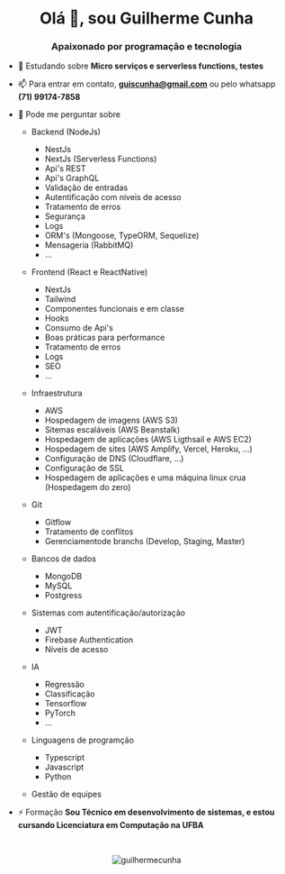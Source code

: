 <h1 align="center">Olá 👋, sou Guilherme Cunha</h1>
<h3 align="center">Apaixonado por programação e tecnologia</h3>

- 🌱 Estudando sobre **Micro serviços e serverless functions, testes**
<!-- 
- 👯 Desenvolvendo o projeto [Emails Temporários](https://emailstemporarios.com.br/)
- 👨‍💻 Veja alguns dos meus projetos em [https://github.com/GuilhermeCunha?tab=repositories](https://github.com/GuilhermeCunha?tab=repositories)
-->
- 📫 Para entrar em contato, **guiscunha@gmail.com** ou pelo whatsapp **(71) 99174-7858**
- 💬 Pode me perguntar sobre
    
    - Backend (NodeJs)
        - NestJs
        - NextJs (Serverless Functions)
        - Api's REST
        - Api's GraphQL
        - Validação de entradas
        - Autentificação com niveis de acesso
        - Tratamento de erros
        - Segurança
        - Logs
        - ORM's (Mongoose, TypeORM, Sequelize)
        - Mensageria (RabbitMQ)
        - ...
    
    - Frontend (React e ReactNative)
        - NextJs
        - Tailwind
        - Componentes funcionais e em classe
        - Hooks
        - Consumo de Api's
        - Boas práticas para performance
        - Tratamento de erros
        - Logs
        - SEO
        - ...
    
    - Infraestrutura
        - AWS
        - Hospedagem de imagens (AWS S3)
        - Sitemas escaláveis (AWS Beanstalk)
        - Hospedagem de aplicações (AWS Ligthsail e AWS EC2)
        - Hospedagem de sites (AWS Amplify, Vercel, Heroku, ...)
        - Configuração de DNS (Cloudflare, ...)
        - Configuração de SSL
        - Hospedagem de aplicações e uma máquina linux crua (Hospedagem do zero)
    
    - Git
        - Gitflow
        - Tratamento de conflitos
        - Gerenciamentode branchs (Develop, Staging, Master)
    
    - Bancos de dados
        - MongoDB
        - MySQL
        - Postgress
    
    - Sistemas com autentificação/autorização
        - JWT
        - Firebase Authentication
        - Níveis de acesso
    
    - IA
        - Regressão
        - Classificação
        - Tensorflow
        - PyTorch
        - ...
    
    - Linguagens de programção
        - Typescript
        - Javascript
        - Python
    
    - Gestão de equipes
        
- ⚡ Formação **Sou Técnico em desenvolvimento de sistemas, e estou cursando Licenciatura em Computação na UFBA**

<p>&nbsp;</p>
<p align="center">
    <img align="center" src="https://github-readme-stats.vercel.app/api?username=guilhermecunha&show_icons=true" alt="guilhermecunha"/>
</p>
